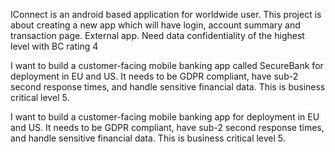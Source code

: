 IConnect is an android based application for worldwide user. This project is about creating a new app which will have login, account summary and transaction page.
External app. Need data confidentiality of the highest level with BC rating 4


I want to build a customer-facing mobile banking app called SecureBank for deployment in EU and US. It needs to be GDPR compliant, have sub-2 second response times, and handle sensitive financial data. This is business critical level 5.


I want to build a customer-facing mobile banking app for deployment in EU and US. It needs to be GDPR compliant, have sub-2 second response times, and handle sensitive financial data. This is business critical level 5.